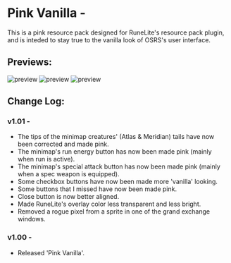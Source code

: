 # Pink Vanilla -
This is a pink resource pack designed for RuneLite's resource pack plugin, and is inteded to stay true to the vanilla look of OSRS's user interface.

## Previews:
![preview](https://user-images.githubusercontent.com/52884391/88449294-92d54a00-ce3d-11ea-8df4-37ece42c3872.PNG)
![preview](https://user-images.githubusercontent.com/52884391/88449293-910b8680-ce3d-11ea-8e48-e482ff66b588.PNG)
![preview](https://user-images.githubusercontent.com/52884391/88288474-bb4d2f00-cceb-11ea-9512-38744e3bfa1b.PNG)

## Change Log:
### v1.01 -
  * The tips of the minimap creatures' (Atlas & Meridian) tails have now been corrected and made pink.
  * The minimap's run energy button has now been made pink (mainly when run is active).
  * The minimap's special attack button has now been made pink (mainly when a spec weapon is equipped).
  * Some checkbox buttons have now been made more 'vanilla' looking.
  * Some buttons that I missed have now been made pink.
  * Close button is now better aligned.
  * Made RuneLite's overlay color less transparent and less bright.
  * Removed a rogue pixel from a sprite in one of the grand exchange windows.

### v1.00 -
  * Released 'Pink Vanilla'.